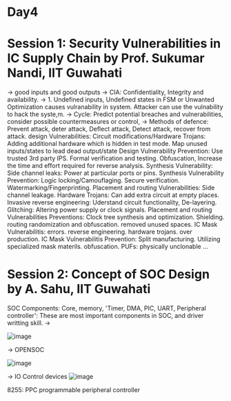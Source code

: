 # Day4

# Session 1: Security Vulnerabilities in IC Supply Chain by Prof. Sukumar Nandi, IIT Guwahati
-> good inputs and good outputs
-> CIA: Confidentiality, Integrity and availability.
-> 1. Undefined inputs, Undefined states in FSM or Unwanted Optimization causes vulranability in system. Attacker can use the vulnability to hack the syste,m.
-> Cycle: Predict potential breaches and vulnerabilities, consider possible countermeasures or control, 
-> Methods of defence: Prevent attack, deter attack, Deflect attack, Detect attack, recover from attack.
design Vulnerabilities: Circuit modifications/Hardware Trojans: Adding additional hardware which is hidden in test mode.
        Map unused inputs/states to lead dead output/state
Design Vulnerability Prevention: Use trusted 3rd party IPS. Formal verification and testing. Obfuscation, Increase the time and effort required for reverse analysis.
Synthesis Vulnerability: Side channel leaks: Power at particular ports or pins. 
Synthesis Vulnerability Prevention: Logic locking/Camouflaging. Secure verification. Watermarking/Fingerprinting. 
Placement and routing Vulnerabilities: Side channel leakage. Hardware Trojans: Can add extra circuit at empty places. Invasive reverse engineering: Uderstand circuit functionality, De-layering. Glitching: Altering power supply or clock signals.
Placement and routing Vulnerabilities Preventions: Clock tree synthesis and optimization. Shielding. routing randomization and obfuscation. removed unused spaces. 
IC Mask Vulnerabilitis: errors. reverse engineering. hardware trojans. over production. 
IC Mask Vulnerabilitis Prevention: Split manufacturing. Utilizing specialized mask materils. obfuscation. 
PUFs: physically unclonable ...

# Session 2: Concept of SOC Design by A. Sahu, IIT Guwahati
SOC Components: Core, memory, 'Timer, DMA, PIC, UART, Peripheral controller': These are most important components in SOC, and driver writting skill. 
-> 

![image](https://github.com/RajuMachupalli/OPENROAD_FLOW_SCRIPT_IITG/assets/52839597/1badae39-dac5-4252-bdad-37020d1b62ad)

-> OPENSOC

![image](https://github.com/RajuMachupalli/OPENROAD_FLOW_SCRIPT_IITG/assets/52839597/fa8972bc-21d5-430f-8044-bed59915c947)

-> IO Control devices
![image](https://github.com/RajuMachupalli/OPENROAD_FLOW_SCRIPT_IITG/assets/52839597/86437a7c-ca29-48b8-9e34-e52010a176aa)

8255: PPC programmable peripheral controller


